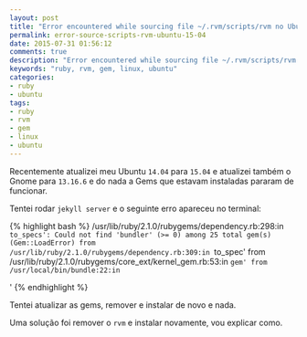 ```yaml
---
layout: post
title: "Error encountered while sourcing file ~/.rvm/scripts/rvm no Ubuntu 15.04"
permalink: error-source-scripts-rvm-ubuntu-15-04
date: 2015-07-31 01:56:12
comments: true
description: "Error encountered while sourcing file ~/.rvm/scripts/rvm no Ubuntu 15.04"
keywords: "ruby, rvm, gem, linux, ubuntu"
categories:
- ruby
- ubuntu
tags:
- ruby
- rvm
- gem
- linux
- ubuntu
---
```


Recentemente atualizei meu Ubuntu `14.04` para `15.04` e atualizei também o Gnome para `13.16.6` e do nada a Gems que estavam instaladas pararam de funcionar.

Tentei rodar `jekyll server` e o seguinte erro apareceu no terminal:

{% highlight bash %}
/usr/lib/ruby/2.1.0/rubygems/dependency.rb:298:in `to_specs': Could not find 'bundler' (>= 0) among 25 total gem(s) (Gem::LoadError)
  from /usr/lib/ruby/2.1.0/rubygems/dependency.rb:309:in `to_spec'
  from /usr/lib/ruby/2.1.0/rubygems/core_ext/kernel_gem.rb:53:in `gem'
  from /usr/local/bin/bundle:22:in `<main>'
{% endhighlight %}

Tentei atualizar as gems, remover e instalar de novo e nada.

Uma solução foi remover o `rvm` e instalar novamente, vou explicar como.

